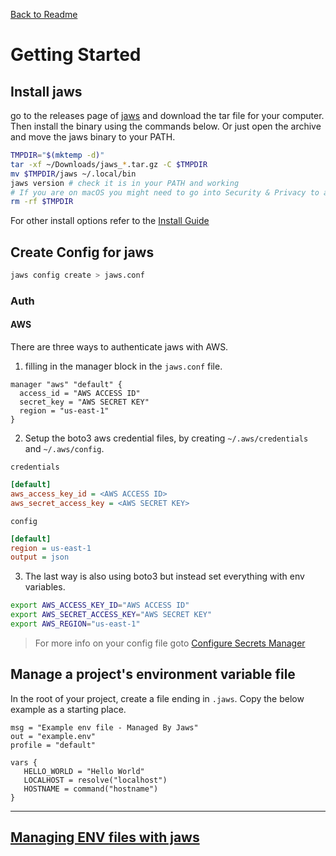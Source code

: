 [Back to Readme](../README.md)

# Getting Started

## Install jaws  

go to the releases page of [jaws](https://github.com/jacbart/jaws/releases) and download the tar file for your computer. Then install the binary using the commands below. Or just open the archive and move the jaws binary to your PATH.  

```sh
TMPDIR="$(mktemp -d)"
tar -xf ~/Downloads/jaws_*.tar.gz -C $TMPDIR
mv $TMPDIR/jaws ~/.local/bin
jaws version # check it is in your PATH and working
# If you are on macOS you might need to go into Security & Privacy to allow the executable
rm -rf $TMPDIR
```

For other install options refer to the [Install Guide](./install.md)  

## Create Config for jaws

```sh
jaws config create > jaws.conf
```

### Auth

#### AWS

There are three ways to authenticate jaws with AWS.

1. filling in the manager block in the `jaws.conf` file.  
```hcl
manager "aws" "default" {
  access_id = "AWS ACCESS ID"
  secret_key = "AWS SECRET KEY"
  region = "us-east-1"
}
```

2. Setup the boto3 aws credential files, by creating `~/.aws/credentials` and `~/.aws/config`.  

`credentials`
```ini
[default]
aws_access_key_id = <AWS ACCESS ID>
aws_secret_access_key = <AWS SECRET KEY>
```

`config`
```ini
[default]
region = us-east-1
output = json
```

3. The last way is also using boto3 but instead set everything with env variables.  
```sh
export AWS_ACCESS_KEY_ID="AWS ACCESS ID"
export AWS_SECRET_ACCESS_KEY="AWS SECRET KEY"
export AWS_REGION="us-east-1"
```

> For more info on your config file goto [Configure Secrets Manager](./configure.md)

## Manage a project's environment variable file

In the root of your project, create a file ending in `.jaws`. Copy the below example as a starting place.

```
msg = "Example env file - Managed By Jaws"
out = "example.env"
profile = "default"

vars {
   HELLO_WORLD = "Hello World"
   LOCALHOST = resolve("localhost")
   HOSTNAME = command("hostname")
}
```

---

## [Managing ENV files with jaws](./manage-env.md)  
